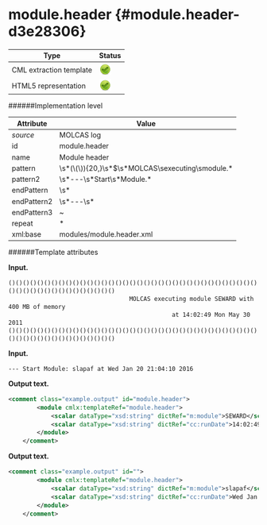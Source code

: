 # module.header {#module.header-d3e28306}


| Type                                                                                                                                                | Status                                                                                                                                              |
|----|----|
| CML extraction template                                                                                                                             | ![](/imgs/Total.png)                                                                                                                                |
| HTML5 representation                                                                                                                                | ![](/imgs/Total.png)                                                                                                                                |

######Implementation level

| Attribute                                                                                                                                           | Value                                                                                                                                               |
|----|----|
| *source*                                                                                                                                            | MOLCAS log                                                                                                                                          |
| id                                                                                                                                                  | module.header                                                                                                                                       |
| name                                                                                                                                                | Module header                                                                                                                                       |
| pattern                                                                                                                                             | \\s\*(\\(\\)){20,}\\s\*\$\\s\*MOLCAS\\sexecuting\\smodule.\*                                                                                        |
| pattern2                                                                                                                                            | \\s\*---\\s\*Start\\s\*Module.\*                                                                                                                    |
| endPattern                                                                                                                                          | \\s\*                                                                                                                                               |
| endPattern2                                                                                                                                         | \\s\*---\\s\*                                                                                                                                       |
| endPattern3                                                                                                                                         | \~                                                                                                                                                  |
| repeat                                                                                                                                              | \*                                                                                                                                                  |
| xml:base                                                                                                                                            | modules/module.header.xml                                                                                                                           |

######Template attributes

**Input.**

    ()()()()()()()()()()()()()()()()()()()()()()()()()()()()()()()()()()()()()()()()()()()()()()()()()()
                                      MOLCAS executing module SEWARD with 400 MB of memory                                  
                                                  at 14:02:49 Mon May 30 2011                                               
    ()()()()()()()()()()()()()()()()()()()()()()()()()()()()()()()()()()()()()()()()()()()()()()()()()()

        

**Input.**

    --- Start Module: slapaf at Wed Jan 20 21:04:10 2016
        

**Output text.**

```xml
<comment class="example.output" id="module.header">
        <module cmlx:templateRef="module.header">
            <scalar dataType="xsd:string" dictRef="m:module">SEWARD</scalar>
            <scalar dataType="xsd:string" dictRef="cc:runDate">14:02:49 Mon May 30 2011</scalar>
        </module> 
    </comment>
```

**Output text.**

```xml
<comment class="example.output" id="">
        <module cmlx:templateRef="module.header">
            <scalar dataType="xsd:string" dictRef="m:module">slapaf</scalar>
            <scalar dataType="xsd:string" dictRef="cc:runDate">Wed Jan 20 21:04:10 2016</scalar>
        </module>
    </comment>
```
